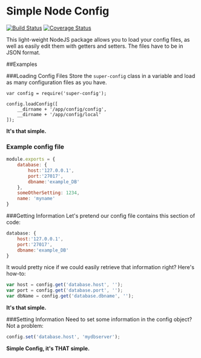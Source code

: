 Simple Node Config
===========
[![Build Status](https://travis-ci.org/AgencyPMG/node-super-config.svg?branch=master)](https://travis-ci.org/AgencyPMG/node-super-config) [![Coverage Status](https://coveralls.io/repos/AgencyPMG/node-super-config/badge.png?branch=master)](https://coveralls.io/r/AgencyPMG/node-super-config?branch=master)


This light-weight NodeJS package allows you to load your config files, as well as easily edit them with getters and setters. The files have to be in JSON format.

##Examples

###Loading Config Files
Store the `super-config` class in a variable and load as many configuration files as you have.
```
var config = require('super-config');

config.loadConfig([
    __dirname + '/app/config/config',
    __dirname + '/app/config/local'
]);
```
**It's that simple.**

### Example config file
```js
module.exports = {
    database: {
        host:'127.0.0.1',
        port:'27017',
        dbname:'example_DB'
    },
    someOtherSetting: 1234,
    name: 'myname'
}
```

###Getting Information
Let's pretend our config file contains this section of code:
```js
database: {
    host:'127.0.0.1',
    port:'27017',
    dbname:'example_DB'
}
```
It would pretty nice if we could easily retrieve that information right? Here's how-to:
```js
var host = config.get('database.host', '');
var port = config.get('database.port', '');
var dbName = config.get('database.dbname', '');
```
**It's that simple.**

###Setting Information
Need to set some information in the config object? Not a problem:
```js
config.set('database.host', 'mydbserver');
```

**Simple Config, it's THAT simple.**
